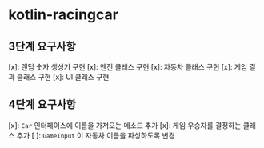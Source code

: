 # kotlin-racingcar

## 3단계 요구사항

[x]: 랜덤 숫자 생성기 구현
[x]: 엔진 클래스 구현
[x]: 자동차 클래스 구현
[x]: 게임 결과 클래스 구현
[x]: UI 클래스 구현

## 4단계 요구사항

[x]: `Car` 인터페이스에 이름을 가져오는 메소드 추가
[x]: 게임 우승자를 결정하는 클래스 추가
[ ]: `GameInput` 이 자동차 이름을 파싱하도록 변경
